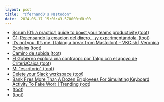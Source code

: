 ```yaml
---
layout: post
title:  "@fernand0's Mastodon"
date:  2024-06-17 15:08:43.570000+00:00
---
```

*  [Scrum 101: a practical guide to boost your team’s productivity ](https://medium.com/@goodrebels/scrum-101-a-practical-guide-to-boost-your-teams-productivity-189460b1b57) ([toot](https://mastodon.social/@fernand0/112632589422957154))
*  [Ğ1: Repensando la creacion del dinero… ¡y experimentándola! ](https://moneda-libre.org) ([toot](https://mastodon.social/@fernand0/112632414422554561))
*  [It’s not you. It’s me. (Taking a break from Mastodon) – VKC.sh \| Veronica Explains ](https://vkc.sh/its-not-you-its-me-taking-a-break-from-mastodon) ([toot](https://mastodon.social/@fernand0/112631777651390609))
*  [Camino de subida ](https://www.flickr.com/photos/fernand0/53762695332) ([toot](https://mastodon.social/@fernand0/112631694976318519))
*  [El Gobierno explora una contraopa por Talgo con el apoyo de CriteriaCaixa ](https://www.trenvista.net/noticias/gobierno-explora-contraopa-por-talgo) ([toot](https://mastodon.social/@fernand0/112631482608666662))
*  [Mi "escritorio" ](https://escritura.social/fjromero/mi-escritorio-ctl) ([toot](https://mastodon.social/@fernand0/112631285771100777))
*  [Delete your Slack workspace ](https://coryd.dev/posts/2024/delete-your-slack-workspace) ([toot](https://mastodon.social/@fernand0/112631039944320929))
*  [Bank Fires More Than A Dozen Employees For Simulating Keyboard Activity To Fake Work \| Trending ](https://telecastindia.in/bank-fires-more-than-a-dozen-employees-for-simulating-keyboard-activity-to-fake-work-trending) ([toot](https://mastodon.social/@fernand0/112629284225863460))
*  [ ](https://mastodon.la/@oscoder) ([toot](https://mastodon.social/@fernand0/112628329433600559))
*  [ ](https://mastodon.social/users/fernand0/statuses/112628329175068700/activity) ([toot](https://mastodon.social/users/fernand0/statuses/112628329175068700/activity))

